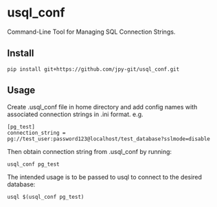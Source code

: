 # usql_conf
Command-Line Tool for Managing SQL Connection Strings.

## Install

```console
pip install git+https://github.com/jpy-git/usql_conf.git
```

## Usage

Create .usql_conf file in home directory and add config names with associated connection strings in .ini format.
e.g.
```
[pg_test]
connection_string = pg://test_user:password123@localhost/test_database?sslmode=disable
```

Then obtain connection string from .usql_conf by running:
```console
usql_conf pg_test
```

The intended usage is to be passed to usql to connect to the desired database:
```console
usql $(usql_conf pg_test)
```
